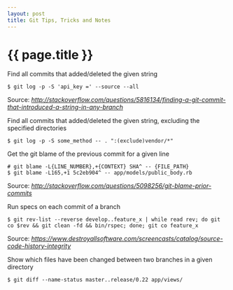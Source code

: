 ```yaml
---
layout: post
title: Git Tips, Tricks and Notes
---
```


# {{ page.title }}

Find all commits that added/deleted the given string

    $ git log -p -S 'api_key =' --source --all

Source: _<http://stackoverflow.com/questions/5816134/finding-a-git-commit-that-introduced-a-string-in-any-branch>_

Find all commits that added/deleted the given string, excluding the specified directories

    $ git log -p -S some_method -- . ":(exclude)vendor/*"

Get the git blame of the previous commit for a given line

    # git blame -L{LINE_NUMBER},+{CONTEXT} SHA^ -- {FILE_PATH}
    $ git blame -L165,+1 5c2eb904^ -- app/models/public_body.rb

Source: _<http://stackoverflow.com/questions/5098256/git-blame-prior-commits>_

Run specs on each commit of a branch

    $ git rev-list --reverse develop..feature_x | while read rev; do git co $rev && git clean -fd && bin/rspec; done; git co feature_x 

Source: _<https://www.destroyallsoftware.com/screencasts/catalog/source-code-history-integrity>_

Show which files have been changed between two branches in a given directory

    $ git diff --name-status master..release/0.22 app/views/
